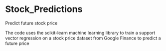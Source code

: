 # Stock_Predictions
Predict future stock price

The code uses the scikit-learn machine learning library to train a support vector regression on a stock price dataset from Google Finance to predict a future price
